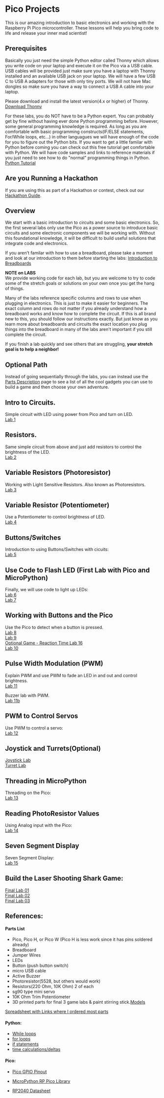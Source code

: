 # Pico Projects

This is our amazing introduction to basic electronics and working with the Raspberry Pi Pico microcontroller.  These lessons will help you bring code to life and release your inner mad scientist!

## Prerequisites

Basically you just need the simple Python editor called Thonny which allows you write code on your laptop and execute it on the Pico via a USB cable. USB cables will be provided just make sure you have a laptop with Thonny installed and an available USB jack on your laptop.  We will have a few USB C to USB A adapters for those with only tiny ports. We will not have Mac dongles so make sure you have a way to connect a USB A cable into your laptop. 

Please download and install the latest version(4.x or higher) of Thonny.  
[Download Thonny](https://thonny.org/) 

For these labs, you do NOT have to be a Python expert.  You can probably get by fine without having ever done Python programming before.  However, some general programming knowledge is required. As long as you are comfortable with basic programming constructs(IF/ELSE statements, For/While loops, etc...) in other languagues we will have enough of the code for you to figure out the Python bits.
If you want to get a little familar with Python before coming you can check out this free tutorial get comfortable with Python. We will have code samples and links to reference materials if you just need to see how to do "normal" programming things in Python.
[Python Tutorial](https://www.learnpython.org/)


## Are you Running a Hackathon

If you are using this as part of a Hackathon or contest, check out our [Hackathon Guide](/reference/hackathon.md).

## Overview 

We start with a basic introduction to circuits and some basic electronics. So, the first several labs only use the Pico as a power source to introduce basic circuits and some electronic components we will be working with.  Without this foundational knowledge, it will be difficult to build useful solutions that integrate code and electronics.

If you aren't familar with how to use a breadboard, please take a moment and look at our introduction to them before starting the labs: [Introduction to Breadboards](/reference/breadboards.md)

**NOTE on LABS**  
We provide working code for each lab, but you are welcome to try to code some of the stretch goals or solutions on your own once you get the hang of things.  

Many of the labs reference specific columns and rows to use when plugging in electronics.  This is just to make it easier for beginners.  The exact column and rows do not matter if you already understand how a breadboard works and know how to complete the circuit.  If this is all brand new to this, you should follow our instructions exactly. But just know as you learn more about breadboards and circuits the exact location you plug things into the breadboard in many of the labs aren't important if you still complete the circuit.

If you finish a lab quickly and see others that are struggling, **your stretch goal is to help a neighbor!**

## Optional Path

Instead of going sequentially through the labs, you can instead use the [Parts Description](https://github.com/javaplus/PicoProjects/blob/main/reference/part_description.md) page to see a list of all the cool gadgets you can use to build a game and then choose your own adventure.

## Intro to Circuits.

Simple circuit with LED using power from Pico and turn on LED.   
[Lab 1](/labs/01_first_circuit.md)

## Resistors.

Same simple circuit from above and just add resistors to control the brightness of the LED.  
[Lab 2](/labs/02_resistor_intro.md)

## Variable Resistors (Photoresistor)

Working with Light Sensitive Resistors. Also known as Photoresistors.  
[Lab 3](/labs/03_photo_resistor.md)

## Variable Resistor (Potentiometer)

Use a Potentiometer to control brightness of LED.  
[Lab 4](/labs/04_potentiometer.md)

## Buttons/Switches

Introduction to using Buttons/Switches with cicuits:  
[Lab 5](/labs/05_button_circuit.md)

## Use Code to Flash LED (First Lab with Pico and MicroPython)

Finally, we will use code to light up LEDs:   
[Lab 6](/labs/06_blink_yo_self.md)  
[Lab 7](/labs/07_blink_led.md)  
 

## Working with Buttons and the Pico

Use the Pico to detect when a button is pressed.  
[Lab 8](/labs/08_button_control.md)  
[Lab 9](/labs/09_button_debounce.md)  
[Optional Game - Reaction Time Lab 16](/labs/16_button_led_reaction_time.md)  
[Lab 10](/labs/10_button_interrupt.md)  



## Pulse Width Modulation (PWM)

Explain PWM and use PWM to fade an LED in and out and control brightness.  
[Lab 11](/labs/11_PWM_LED.md)

Buzzer lab with PWM.  
[Lab 11b](/labs/11b_Buzzer.md)

## PWM to Control Servos

Use PWM to control a servo:  
[Lab 12](/labs/12_servo_control.md) 

## Joystick and Turrets(Optional)
[Joystick Lab](/labs/Joystick_intro.md)  
[Turret Lab](/labs/turret.md)

## Threading in MicroPython

Threading on the Pico:  
[Lab 13](/labs/13_threading.md) 


## Reading PhotoResistor Values

Using Analog input with the Pico:  
[Lab 14](/labs/14_adc_photoresistor.md)

## Seven Segment Display

Seven Segment Display:  
[Lab 15](/labs/15_seven_segment.md) 


## Build the Laser Shooting Shark Game:
[Final Lab 01](/labs/f01_fire_zee_lasers.md)  
[Final Lab 02](/labs/f02_sharks_with_lasers.md)  
[Final Lab 03](/labs/f03_grand_finale.md)  



## References:
  #### Parts List
  - Pico, Pico H, or Pico W (Pico H is less work since it has pins soldered already)
  - Breadboard
  - Jumper Wires
  - LEDs
  - Button (push button switch)
  - micro USB cable
  - Active Buzzer
  - Photoresistor(5528, but others would work)
  - Resistors(220 Ohm, 10K Ohm) 2 of each
  - sg90 type mini servo
  - 10K Ohm Trim Potentiometer
  - 3D printed parts for final 3 game labs & paint stirring stick.[Models](https://github.com/javaplus/PicoProjects/tree/main/models)

[Spreadsheet with Links where I ordered most parts](https://docs.google.com/spreadsheets/d/19XlUfh7XKboxZuTpR78YdXvtKbAR8O2FZtGRgrgSMsw/edit?usp=sharing)

  #### Python:
  - [While loops](https://www.geeksforgeeks.org/python-while-loop/)
  - [for loops](https://www.geeksforgeeks.org/python-for-loops/)
  - [if statements](https://www.geeksforgeeks.org/python3-if-if-else-nested-if-if-elif-statements/)
  - [time calculations/deltas](https://docs.micropython.org/en/latest/library/time.html#time.ticks_diff)
 
#### Pico:

- [Pico GPIO Pinout](/reference/pico_gpio.md)

- [MicroPython RP Pico Library](https://docs.micropython.org/en/latest/rp2/quickref.html)  
- [RP2040 Datasheet](https://datasheets.raspberrypi.com/rp2040/rp2040-datasheet.pdf)
## 
